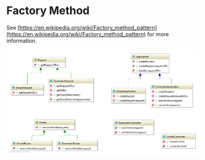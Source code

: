 Factory Method
========================================

See [https://en.wikipedia.org/wiki/Factory_method_pattern](https://en.wikipedia.org/wiki/Factory_method_pattern) for more information.

![Factory Method UML](doc/FactoryMethod.png)
